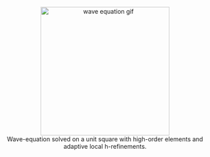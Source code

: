 <p align = "center">
    <img src = "wave_equation.gif" alt = "wave equation gif" width = "300px"><br>
    Wave-equation solved on a unit square with high-order elements and adaptive local h-refinements.
</p>

